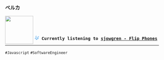 ### ベルカ
<div align="center">
<kbd>
<a href="https://www.youtube.com/results?search_query=sjowgren+Flip+Phones" target="_blank">
    <img align="left" width="92" height="92" src="https:&#x2F;&#x2F;lastfm.freetls.fastly.net&#x2F;i&#x2F;u&#x2F;174s&#x2F;921aaf0858b4a81d3ec9037748f89e7e.jpg">
</a>
</br></br></br>
<b><p align="center"><img height="14" width="14" src=https:&#x2F;&#x2F;github.com&#x2F;BelkaDev&#x2F;BelkaDev&#x2F;blob&#x2F;master&#x2F;assets&#x2F;listening5.png?raw&#x3D;true> Currently listening to <a href="https://www.youtube.com/results?search_query=sjowgren+Flip+Phones" target="_blank">sjowgren  - Flip Phones</a> </b></p>
</kbd>
</div>

---

`#Javascript` `#SoftwareEngineer`
